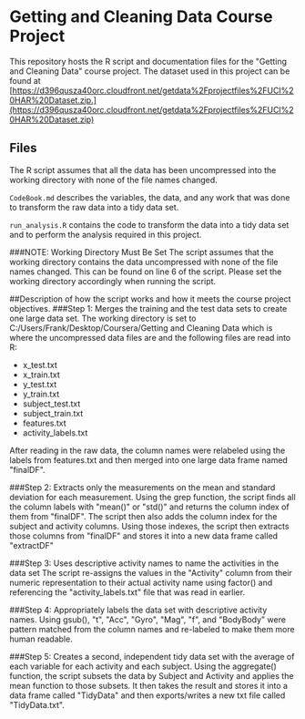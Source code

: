 Getting and Cleaning Data Course Project
==========================================
This repository hosts the R script and documentation files for the "Getting and Cleaning Data" course project.
The dataset used in this project can be found at [https://d396qusza40orc.cloudfront.net/getdata%2Fprojectfiles%2FUCI%20HAR%20Dataset.zip.](https://d396qusza40orc.cloudfront.net/getdata%2Fprojectfiles%2FUCI%20HAR%20Dataset.zip)

## Files
The R script assumes that all the data has been uncompressed into the working directory with none of the file names changed.

`CodeBook.md` describes the variables, the data, and any work that was done to transform the raw data into a tidy data set.

`run_analysis.R` contains the code to transform the data into a tidy data set and to perform the analysis required in this project.

###NOTE: Working Directory Must Be Set
The script assumes that the working directory contains the data uncompressed with none of the file names changed. This can be found on line 6 of the script. Please set the working directory accordingly when running the script. 

##Description of how the script works and how it meets the course project objectives.
###Step 1: Merges the training and the test data sets to create one large data set.
The working directory is set to C:/Users/Frank/Desktop/Coursera/Getting and Cleaning Data which is where the uncompressed data files are and the following files are read into R:
- x_test.txt
- x_train.txt
- y_test.txt
- y_train.txt
- subject_test.txt
- subject_train.txt
- features.txt
- activity_labels.txt

After reading in the raw data, the column names were relabeled using the labels from features.txt and then merged into one large data frame named "finalDF".

###Step 2: Extracts only the measurements on the mean and standard deviation for each measurement.
Using the grep function, the script finds all the column labels with "mean()" or "std()" and returns the column index of them from "finalDF". The script then also adds the column index for the subject and activity columns. Using those indexes, the script then extracts those columns from "finalDF" and stores it into a new data frame called "extractDF"


###Step 3: Uses descriptive activity names to name the activities in the data set
The script re-assigns the values in the "Activity" column from their numeric representation to their actual activity name using factor() and referencing the "activity_labels.txt" file that was read in earlier.


###Step 4: Appropriately labels the data set with descriptive activity names. 
Using gsub(), "t", "Acc", "Gyro", "Mag", "f", and "BodyBody" were pattern matched from the column names and re-labeled to make them more human readable.


###Step 5: Creates a second, independent tidy data set with the average of each variable for each activity and each subject.
Using the aggregate() function, the script subsets the data by Subject and Activity and applies the mean function to those subsets. It then takes the result and stores it into a data frame called "TidyData" and then exports/writes a new txt file called "TidyData.txt".

